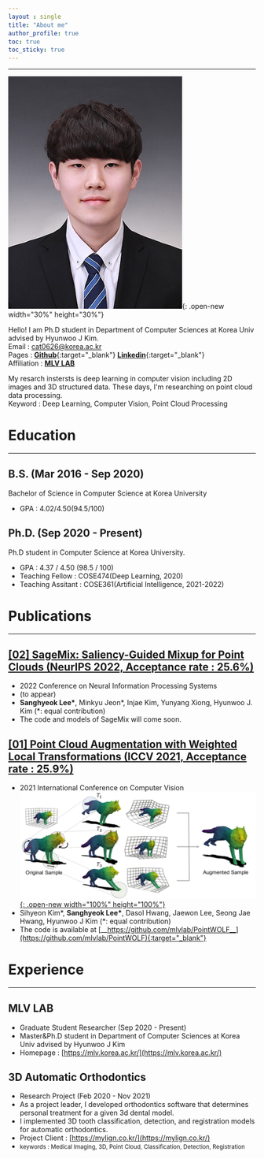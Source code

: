```yaml
---
layout : single
title: "About me"
author_profile: true
toc: true
toc_sticky: true
---
```


---
![photo](/assets/images/KakaoTalk_20220802_223215356.jpg){: .open-new width="30%" height="30%"}

Hello! I am Ph.D student in Department of Computer Sciences at Korea Univ advised by Hyunwoo J Kim.  
Email : cat0626@korea.ac.kr  
Pages : [__Github__](https://github.com/Lsanghyeok){:target="_blank"}  [__Linkedin__](https://www.linkedin.com/in/sanghyeok-%E2%80%8Dlee-7030a3217){:target="_blank"}  
Affiliation : [__MLV LAB__](https://mlv.korea.ac.kr/)

My resarch instersts is deep learning in computer vision including 2D images and 3D structured data. These days, I'm researching on point cloud data processing.  
Keyword : Deep Learning, Computer Vision, Point Cloud Processing

# Education
---
## B.S. (Mar 2016 - Sep 2020)
Bachelor of Science in Computer Science at Korea University 
+ GPA : 4.02/4.50(94.5/100)

## Ph.D. (Sep 2020 - Present)
Ph.D student in Computer Science at Korea University.
+ GPA : 4.37 / 4.50 (98.5 / 100)
+ Teaching Fellow : COSE474(Deep Learning, 2020)
+ Teaching Assitant : COSE361(Artificial Intelligence, 2021-2022)

# Publications
---
## [[02] SageMix: Saliency-Guided Mixup for Point Clouds (NeurIPS 2022, Acceptance rate : 25.6%)]()
+ 2022 Conference on Neural Information Processing Systems
+ (to appear)
+ **Sanghyeok Lee\***, Minkyu Jeon\*, Injae Kim, Yunyang Xiong, Hyunwoo J. Kim (*: equal contribution)
+ The code and models of SageMix will come soon.

## [[01] Point Cloud Augmentation with Weighted Local Transformations (ICCV 2021, Acceptance rate : 25.9%)](https://openaccess.thecvf.com/content/ICCV2021/html/Kim_Point_Cloud_Augmentation_With_Weighted_Local_Transformations_ICCV_2021_paper.html)  
+ 2021 International Conference on Computer Vision
[![PointWOLF](/assets/images/PointWOLF.jpg){: .open-new width="100%" height="100%"}](https://lsanghyeok.github.io/assets/images/PointWOLF.jpg)
+ Sihyeon Kim\*, **Sanghyeok Lee\***, Dasol Hwang, Jaewon Lee, Seong Jae Hwang, Hyunwoo J Kim (*: equal contribution)
+ The code is available at [__https://github.com/mlvlab/PointWOLF__](https://github.com/mlvlab/PointWOLF){:target="_blank"}

# Experience
---
## MLV LAB 
+ Graduate Student Researcher (Sep 2020 - Present)  
+ Master&Ph.D student in Department of Computer Sciences at Korea Univ advised by Hyunwoo J Kim  
+ Homepage : [https://mlv.korea.ac.kr/](https://mlv.korea.ac.kr/)  
  
## 3D Automatic Orthodontics 
+ Research Project (Feb 2020 - Nov 2021)
+ As a project leader, I developed orthodontics software that determines personal treatment for a given 3d dental model.
+ I implemented 3D tooth classification, detection, and registration models for automatic orthodontics.
+ Project Client : [https://mylign.co.kr/](https://mylign.co.kr/)
+ <small>keywords : Medical Imaging, 3D, Point Cloud, Classification, Detection, Registration</small>

